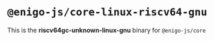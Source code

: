# `@enigo-js/core-linux-riscv64-gnu`

This is the **riscv64gc-unknown-linux-gnu** binary for `@enigo-js/core`
